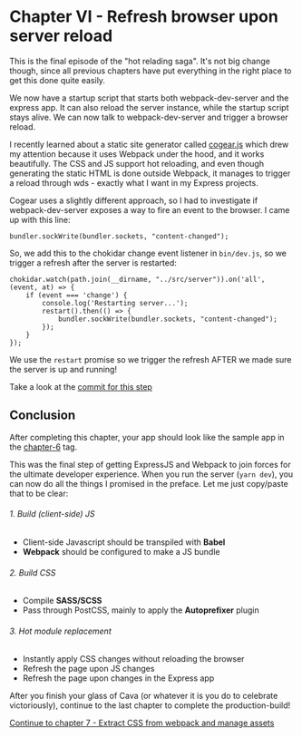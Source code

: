 # Chapter VI - Refresh browser upon server reload

This is the final episode of the "hot relading saga". It's not big change though, since all previous chapters have put
everything in the right place to get this done quite easily.

We now have a startup script that starts both webpack-dev-server and the express app. It can also reload the server
instance, while the startup script stays alive. We can now talk to webpack-dev-server and trigger a browser reload.

I recently learned about a static site generator called [cogear.js](https://cogearjs.org/) which drew my attention
because it uses Webpack under the hood, and it works beautifully. The CSS and JS support hot reloading, and even though
 generating the static HTML is done outside Webpack, it manages to trigger a reload through wds - exactly what I want
  in my Express projects.

Cogear uses a slightly different approach, so I had to investigate if webpack-dev-server exposes a way to fire an event
to the browser. I came up with this line:

    bundler.sockWrite(bundler.sockets, "content-changed");

So, we add this to the chokidar change event listener in `bin/dev.js`, so we trigger a refresh after the server
 is restarted:

```
chokidar.watch(path.join(__dirname, "../src/server")).on('all', (event, at) => {
    if (event === 'change') {
        console.log('Restarting server...');
        restart().then(() => {
            bundler.sockWrite(bundler.sockets, "content-changed");
        });
    }
});
```

We use the `restart` promise so we trigger the refresh AFTER we made sure the server is up and running!

Take a look at the [commit for this step](https://github.com/webberig/webpack-express-ultimate-guide-sample/commit/b5f17728e271c553195f0bf339e29a02f651581c)

## Conclusion

After completing this chapter, your app should look like the sample app in the
 [chapter-6](https://github.com/webberig/webpack-express-ultimate-guide-sample/tree/chapter-6) tag.

This was the final step of getting ExpressJS and Webpack to join forces for the ultimate developer experience. When you
run the server (`yarn dev`), you can now do all the things I promised in the preface. Let me just copy/paste that to
be clear:

###### 1. Build (client-side) JS
- Client-side Javascript should be transpiled with **Babel**
- **Webpack** should be configured to make a JS bundle

###### 2. Build CSS
- Compile **SASS/SCSS**
- Pass through PostCSS, mainly to apply the **Autoprefixer** plugin

###### 3. Hot module replacement
- Instantly apply CSS changes without reloading the browser
- Refresh the page upon JS changes
- Refresh the page upon changes in the Express app

After you finish your glass of Cava (or whatever it is you do to celebrate victoriously), continue to the last chapter
 to complete the production-build!

[Continue to chapter 7 - Extract CSS from webpack and manage assets](/7-extract-css-from-webpack-and-manage-assets)
